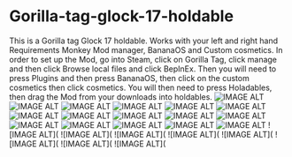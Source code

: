 # Gorilla-tag-glock-17-holdable
This is a Gorilla tag Glock 17 holdable. Works with your left and right hand
Requirements Monkey Mod manager, BananaOS and Custom cosmetics. In order to set up the Mod, go into Steam, click on Gorilla Tag, click manage and then click Browse local files and click BepInEx. Then you will need to press Plugins and then press BananaOS, then click on the custom cosmetics then click cosmetics. You will then need to press Holadables, then drag the Mod from your downloads into holdables. 
![IMAGE ALT](https://github.com/BLOL12/Gorilla-tag-glock-17-holdable/blob/main/2025-05-02%2011-11-16-52.png?raw=true)
![IMAGE ALT](https://github.com/BLOL12/Gorilla-tag-glock-17-holdable/blob/main/2025-05-02%2011-11-36-74.png?raw=true)
![IMAGE ALT](https://github.com/BLOL12/Gorilla-tag-glock-17-holdable/blob/main/2025-05-02%2011-11-44-80.png?raw=true)
![IMAGE ALT](https://github.com/BLOL12/Gorilla-tag-glock-17-holdable/blob/main/2025-05-02%2011-11-53-08.png?raw=true)
![IMAGE ALT](https://github.com/BLOL12/Gorilla-tag-glock-17-holdable/blob/main/2025-05-02%2011-22-06-69.png?raw=true)
![IMAGE ALT](https://github.com/BLOL12/Gorilla-tag-glock-17-holdable/blob/main/2025-05-02%2011-22-48-30.png?raw=true)
![IMAGE ALT](https://github.com/BLOL12/Gorilla-tag-glock-17-holdable/blob/main/2025-05-02%2011-25-01-56.png?raw=true)
![IMAGE ALT](https://github.com/BLOL12/Gorilla-tag-glock-17-holdable/blob/main/2025-05-02%2011-25-42-07.png?raw=true)
![IMAGE ALT](https://github.com/BLOL12/Gorilla-tag-glock-17-holdable/blob/main/2025-05-02%2011-25-49-46.png?raw=true)
![IMAGE ALT](https://github.com/BLOL12/Gorilla-tag-glock-17-holdable/blob/main/2025-05-02%2011-26-17-53.png?raw=true)
![IMAGE ALT](https://github.com/BLOL12/Gorilla-tag-glock-17-holdable/blob/main/2025-05-02%2011-26-27-07.png?raw=true)
![IMAGE ALT](https://github.com/BLOL12/Gorilla-tag-glock-17-holdable/blob/main/2025-05-02%2011-17-08-69.png?raw=true)
![IMAGE ALT](https://github.com/BLOL12/Gorilla-tag-glock-17-holdable/blob/main/2025-05-02%2011-17-16-97.png?raw=true)
![IMAGE ALT](https://github.com/BLOL12/Gorilla-tag-glock-17-holdable/blob/main/2025-05-02%2011-17-28-29.png?raw=true)
![IMAGE ALT](https://github.com/BLOL12/Gorilla-tag-glock-17-holdable/blob/main/2025-05-02%2010-28-22-18.png?raw=true)
![IMAGE ALT](https://github.com/BLOL12/Gorilla-tag-glock-17-holdable/blob/main/2025-05-02%2010-28-55-25.png?raw=true)
![IMAGE ALT](
![IMAGE ALT](
![IMAGE ALT](
![IMAGE ALT](
![IMAGE ALT](
![IMAGE ALT](
![IMAGE ALT](
![IMAGE ALT](
